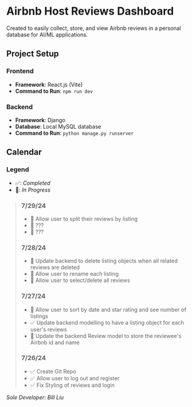 # Airbnb Host Reviews Dashboard

Created to easily collect, store, and view Airbnb reviews in a personal database for AI/ML applications.

## Project Setup

### Frontend

- **Framework**: React.js (Vite)
- **Command to Run**: `npm run dev`

### Backend

- **Framework**: Django
- **Database**: Local MySQL database
- **Command to Run**: `python manage.py runserver`

## Calendar

### Legend

- ✅: _Completed_
- 🚧: _In Progress_

> ### 7/29/24
>
> - 🚧 Allow user to split their reviews by listing
> - 🚧 ???
> - 🚧 ???
>
> ### 7/28/24
>
> - 🚧 Update backend to delete listing objects when all related reviews are deleted
> - 🚧 Allow user to rename each listing
> - 🚧 Allow user to select/delete all reviews
>
> ### 7/27/24
>
> - 🚧 Allow user to sort by date and star rating and see number of listings
> - ✅ Update backend modelling to have a listing object for each user's reviews
> - 🚧 Update the backend Review model to store the reviewee's Airbnb id and name
>
> ### 7/26/24
>
> - ✅ Create Git Repo
> - ✅ Allow user to log out and register
> - ✅ Fix Styling of reviews and login

_Sole Developer: Bill Liu_

